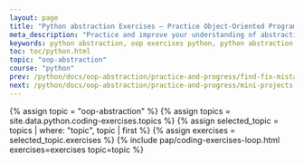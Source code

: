 ```yaml
---
layout: page
title: "Python abstraction Exercises – Practice Object-Oriented Programming (OOP)"
meta_description: "Practice and improve your understanding of abstraction in Python with hands-on OOP exercises. These coding tasks cover real-world scenarios involving private variables, access control, getter/setter methods, and class design."
keywords: python abstraction, oop exercises python, python abstraction practice, object-oriented programming, python private variables, python classes, python access modifiers, python getter setter, python properties, python coding exercises, python oop examples, yasirbhutta
toc: toc/python.html
topic: "oop-abstraction"
course: "python"
prev: /python/docs/oop-abstraction/practice-and-progress/find-fix-mistakes-oop-abstraction.html
next: /python/docs/oop-abstraction/practice-and-progress/mini-projects-oop-abstraction.html
---
```


{% assign topic = "oop-abstraction" %}
{% assign topics = site.data.python.coding-exercises.topics %}
{% assign selected_topic = topics | where: "topic", topic | first %}
{% assign exercises = selected_topic.exercises %}
{% include pap/coding-exercises-loop.html exercises=exercises topic=topic %}
